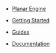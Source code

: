 - [Planar Engine](planar-engine.md)
- [Getting Started](getting-started.md)

- [Guides](guides/README.md)

- [Documentation](docs/README.md)
